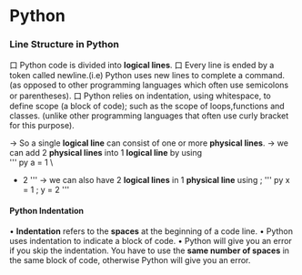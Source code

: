 # Python

### Line Structure in Python

口 Python code is divided into __logical lines__.
口 Every line is ended by a token called newline.(i.e) Python uses new lines to complete a command. 
   (as opposed to other programming languages which often use semicolons or parentheses).
口 Python relies on indentation, using whitespace, to define scope (a block of code); such as the scope of 
   loops,functions and classes.
   (unlike other programming languages that often use curly bracket for this purpose).

→ So a single __logical line__ can consist of one or more __physical lines__.
→ we can add 2 __physical lines__ into 1 __logical line__ by using \
''' py
a = 1 \
+ 2
'''
→ we can also have 2 __logical lines__ in 1 __physical line__ using ;
''' py
x = 1 ; y = 2
'''

#### Python Indentation

• __Indentation__ refers to the __spaces__ at the beginning of a code line.
• Python uses indentation to indicate a block of code.
• Python will give you an error if you skip the indentation. 
  You have to use the __same number of spaces__ in the same block of code,
  otherwise Python will give you an error.